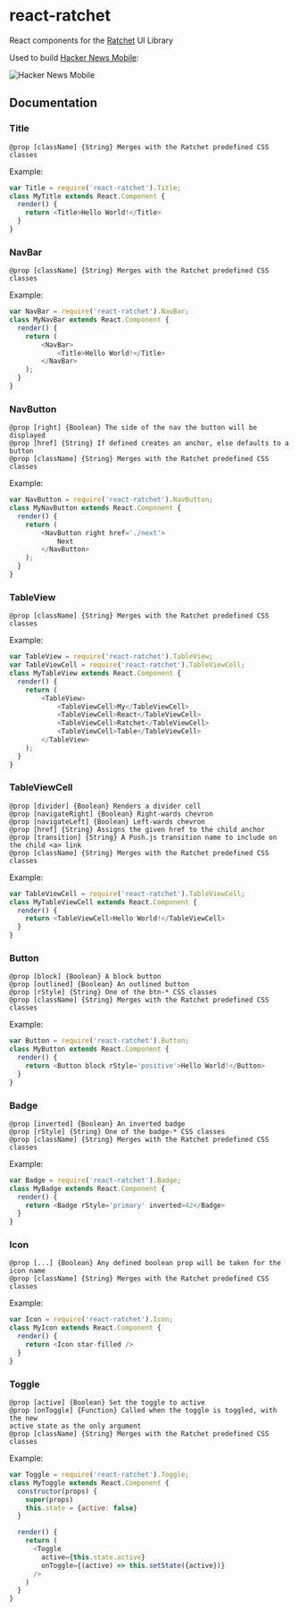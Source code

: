 # react-ratchet

React components for the [Ratchet](http://goratchet.com/components) UI Library

Used to build [Hacker News Mobile](http://hackernewsmobile.com/):

![Hacker News Mobile](http://i.imgur.com/LxPE8su.jpg)

## Documentation

### Title
```
@prop [className] {String} Merges with the Ratchet predefined CSS classes
```
Example:
```javascript
var Title = require('react-ratchet').Title;
class MyTitle extends React.Component {
  render() {
    return <Title>Hello World!</Title>
  }
}
```

### NavBar  
```
@prop [className] {String} Merges with the Ratchet predefined CSS classes
```
Example:
```javascript
var NavBar = require('react-ratchet').NavBar;
class MyNavBar extends React.Component {
  render() {
    return (
        <NavBar>
            <Title>Hello World!</Title>
        </NavBar>
    );
  }
}
```

### NavButton
```
@prop [right] {Boolean} The side of the nav the button will be displayed
@prop [href] {String} If defined creates an anchor, else defaults to a button
@prop [className] {String} Merges with the Ratchet predefined CSS classes
```
Example:
```javascript
var NavButton = require('react-ratchet').NavButton;
class MyNavButton extends React.Component {
  render() {
    return (
        <NavButton right href='./next'>
            Next
        </NavButton>
    );
  }
}
```

### TableView
```
@prop [className] {String} Merges with the Ratchet predefined CSS classes
```
Example:
```javascript
var TableView = require('react-ratchet').TableView;
var TableViewCell = require('react-ratchet').TableViewCell;
class MyTableView extends React.Component {
  render() {
    return (
        <TableView>
            <TableViewCell>My</TableViewCell>
            <TableViewCell>React</TableViewCell>
            <TableViewCell>Ratchet</TableViewCell>
            <TableViewCell>Table</TableViewCell>
        </TableView>
    );
  }
}
```

### TableViewCell
```
@prop [divider] {Boolean} Renders a divider cell
@prop [navigateRight] {Boolean} Right-wards chevron 
@prop [navigateLeft] {Boolean} Left-wards chevron
@prop [href] {String} Assigns the given href to the child anchor
@prop [transition] {String} A Push.js transition name to include on the child <a> link
@prop [className] {String} Merges with the Ratchet predefined CSS classes
```
Example:
```javascript
var TableViewCell = require('react-ratchet').TableViewCell;
class MyTableViewCell extends React.Component {
  render() {
    return <TableViewCell>Hello World!</TableViewCell>
  }
}
```

### Button
```
@prop [block] {Boolean} A block button
@prop [outlined] {Boolean} An outlined button
@prop [rStyle] {String} One of the btn-* CSS classes
@prop [className] {String} Merges with the Ratchet predefined CSS classes
```
Example:
```javascript
var Button = require('react-ratchet').Button;
class MyButton extends React.Component {
  render() {
    return <Button block rStyle='positive'>Hello World!</Button>
  }
}
```

### Badge
```
@prop [inverted] {Boolean} An inverted badge
@prop [rStyle] {String} One of the badge-* CSS classes
@prop [className] {String} Merges with the Ratchet predefined CSS classes
```
Example:
```javascript
var Badge = require('react-ratchet').Badge;
class MyBadge extends React.Component {
  render() {
    return <Badge rStyle='primary' inverted>42</Badge>
  }
}
```

### Icon
```
@prop [...] {Boolean} Any defined boolean prop will be taken for the icon name
@prop [className] {String} Merges with the Ratchet predefined CSS classes
```
Example:
```javascript
var Icon = require('react-ratchet').Icon;
class MyIcon extends React.Component {
  render() {
    return <Icon star-filled />
  }
}
```

### Toggle
```
@prop [active] {Boolean} Set the toggle to active
@prop [onToggle] {Function} Called when the toggle is toggled, with the new 
active state as the only argument
@prop [className] {String} Merges with the Ratchet predefined CSS classes
```
Example:
```javascript
var Toggle = require('react-ratchet').Toggle;
class MyToggle extends React.Component {
  constructor(props) {
    super(props)
    this.state = {active: false}
  }

  render() {
    return (
      <Toggle
        active={this.state.active}
        onToggle={(active) => this.setState({active})}
      />
    )
  }
}
```
